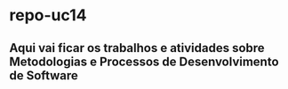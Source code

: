 # repo-uc14
## Aqui vai ficar os trabalhos e atividades sobre Metodologias e Processos de Desenvolvimento de Software
